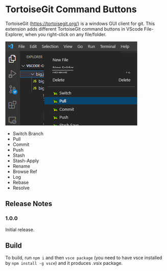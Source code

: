 # TortoiseGit Command Buttons

TortoiseGit (https://tortoisegit.org/) is a windows GUI client for git. This extension adds different TortoiseGit command buttons in VScode File-Explorer, when you right-click on any file/folder.

![Screenshot](screenshot.png)

- Switch Branch
- Pull
- Commit
- Push
- Stash
- Stash-Apply
- Rename
- Browse Ref
- Log
- Rebase
- Resolve

## Release Notes

### 1.0.0

Initial release.

## Build

To build, run `npm i` and then `vsce package` (you need to have vsce installed by `npm install -g vsce`) and it produces .vsix package.
